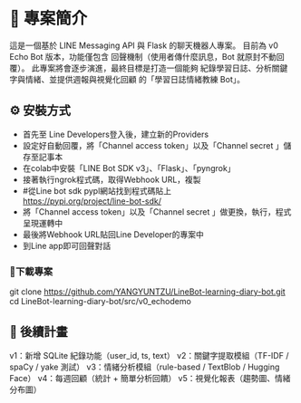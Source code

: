 # 📌 專案簡介
這是一個基於 LINE Messaging API 與 Flask 的聊天機器人專案。
目前為 v0 Echo Bot 版本，功能僅包含 回聲機制（使用者傳什麼訊息，Bot 就原封不動回覆）。
此專案將會逐步演進，最終目標是打造一個能夠 紀錄學習日誌、分析關鍵字與情緒、並提供週報與視覺化回顧 的「學習日誌情緒教練 Bot」。

## ⚙️ 安裝方式
- 首先至 Line Developers登入後，建立新的Providers
- 設定好自動回覆，將「Channel access token」以及「Channel secret 」儲存至記事本
- 在colab中安裝「LINE Bot SDK v3」、「Flask」、「pyngrok」
- 接著執行ngrok程式碼，取得Webhook URL，複製
- #從Line bot sdk pypl網站找到程式碼貼上  
https://pypi.org/project/line-bot-sdk/
- 將「Channel access token」以及「Channel secret 」做更換，執行，程式呈現運轉中
- 最後將Webhook URL貼回Line Developer的專案中
- 到Line app即可回聲對話

### 🚀下載專案
git clone https://github.com/YANGYUNTZU/LineBot-learning-diary-bot.git
cd LineBot-learning-diary-bot/src/v0_echodemo


## 📅 後續計畫
v1：新增 SQLite 紀錄功能（user_id, ts, text）
v2：關鍵字提取模組（TF-IDF / spaCy / yake 測試）
v3：情緒分析模組（rule-based / TextBlob / Hugging Face）
v4：每週回顧（統計 + 簡單分析回饋）
v5：視覺化報表（趨勢圖、情緒分布圖）

